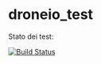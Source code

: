 droneio_test
============

Stato dei test:

[![Build Status](https://drone.io/github.com/Engeene/dart_droneio_test/status.png)](https://drone.io/github.com/Engeene/dart_droneio_test/latest)
